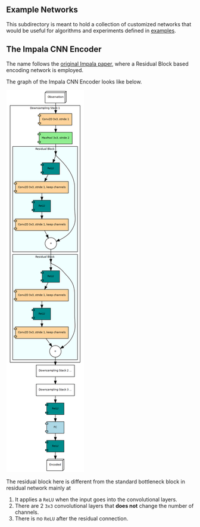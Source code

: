 ## Example Networks

This subdirectory is meant to hold a collection of customized networks that would be useful for algorithms and experiments defined in [examples](../).

## The Impala CNN Encoder

The name follows the [original Impala paper](https://arxiv.org/pdf/1802.01561.pdf), where a Residual Block based encoding network is employed.

The graph of the Impala CNN Encoder looks like below.

![impala_cnn_graph](./graphs/impala_cnn.png)

The residual block here is different from the standard bottleneck block in residual network mainly at 
 
1. It applies a `ReLU` when the input goes into the convolutional layers.
2. There are 2 `3x3` convolutional layers that **does not** change the number of channels.
3. There is no `ReLU` after the residual connection.
